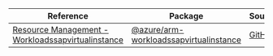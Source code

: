 | Reference | Package | Source |
|---|---|---|
|[Resource Management - Workloadssapvirtualinstance](arm-workloadssapvirtualinstance-readme.md)|[@azure/arm-workloadssapvirtualinstance](https://www.npmjs.com/package/@azure/arm-workloadssapvirtualinstance)|[GitHub](https://github.com/Azure/azure-sdk-for-js/blob/main/sdk/workloads/arm-workloadssapvirtualinstance)|

